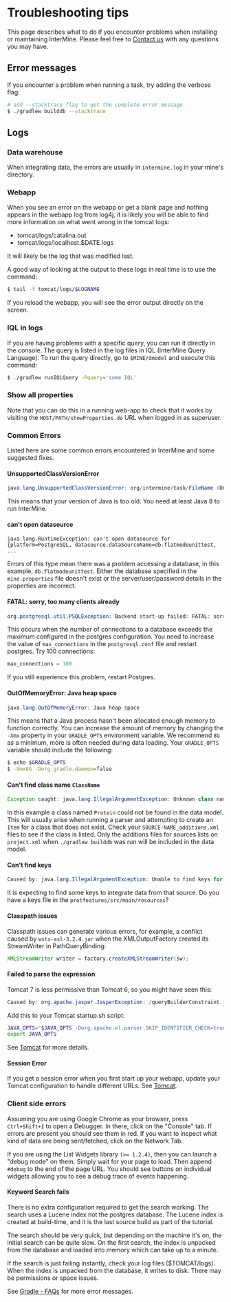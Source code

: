 # Troubleshooting tips

This page describes what to do if you encounter problems when installing or maintaining InterMine. Please feel free to [Contact us](../about/contact-us.md) with any questions you may have.

## Error messages

If you encounter a problem when running a task, try adding the verbose flag:

```bash
# add --stacktrace flag to get the complete error message
$ ./gradlew builddb --stacktrace
```

## Logs

### Data warehouse

When integrating data, the errors are usually in `intermine.log` in your mine's directory.

### Webapp

When you see an error on the webapp or get a blank page and nothing appears in the webapp log from log4j, it is likely you will be able to find more information on what went wrong in the tomcat logs:

* tomcat/logs/catalina.out
* tomcat/logs/localhost.$DATE.logs

It will likely be the log that was modified last.

A good way of looking at the output to these logs in real time is to use the command:

```bash
$ tail -f tomcat/logs/$LOGNAME
```

If you reload the webapp, you will see the error output directly on the screen.

### IQL in logs

If you are having problems with a specific query, you can run it directly in the console. The query is listed in the log files in IQL \(InterMine Query Language\). To run the query directly, go to `$MINE/dmodel` and execute this command:

```bash
$ ./gradlew runIQLQuery -Pquery='some IQL'
```

### Show all properties

Note that you can do this in a running web-app to check that it works by visiting the `HOST/PATH/showProperties.do` URL when logged in as superuser.

### Common Errors

Listed here are some common errors encountered in InterMine and some suggested fixes.

#### UnsupportedClassVersionError

```java
java.lang.UnsupportedClassVersionError: org/intermine/task/FileName (Unsupported major.minor version 49.0)
```

This means that your version of Java is too old. You need at least Java 8 to run InterMine.

#### can't open datasource

```text
java.lang.RuntimeException: can't open datasource for {platform=PostgreSQL, datasource.dataSourceName=db.flatmodeunittest, ...
```

Errors of this type mean there was a problem accessing a database, in this example, `db.flatmodeunittest`. Either the database specified in the `mine.properties` file doesn't exist or the server/user/password details in the properties are incorrect.

#### FATAL: sorry, too many clients already

```java
org.postgresql.util.PSQLException: Backend start-up failed: FATAL: sorry, too many clients already - for database: db.bio-fulldata-test
```

This occurs when the number of connections to a database exceeds the maximum configured in the postgres configuration. You need to increase the value of `max_connections` in the `postgresql.conf` file and restart postgres. Try 100 connections:

```java
max_connections = 100
```

If you still experience this problem, restart Postgres.

#### OutOfMemoryError: Java heap space

```java
java.lang.OutOfMemoryError: Java heap space
```

This means that a Java process hasn't been allocated enough memory to function correctly. You can increase the amount of memory by changing the `-Xmx` property in your `GRADLE_OPTS` environment variable. We recommend `8G` as a minimum, more is often needed during data loading. Your `GRADLE_OPTS` variable should include the following:

```bash
$ echo $GRADLE_OPTS
$ -Xmx8G -Dorg.gradle.daemon=false
```

#### Can't find class name `ClassName`

```java
Exception caught: java.lang.IllegalArgumentException: Unknown class name Protein in package org.intermine.model.bio
```

In this example a class named `Protein` could not be found in the data model. This will usually arise when running a parser and attempting to create an `Item` for a class that does not exist. Check your `SOURCE-NAME_additions.xml` files to see if the class is listed. Only the additions files for sources lists on `project.xml` when `./gradlew builddb` was run will be included in the data model.

#### Can't find keys

```java
Caused by: java.lang.IllegalArgumentException: Unable to find keys for source protfeatures_source in file protfeatures_source_keys.properties
```

It is expecting to find some keys to integrate data from that source. Do you have a keys file in the `protfeatures/src/main/resources`?

#### Classpath issues

Classpath issues can generate various errors, for example, a conflict caused by `wstx-asl-3.2.4.jar` when the XMLOutputFactory created its StreamWriter in PathQueryBinding:

```java
XMLStreamWriter writer = factory.createXMLStreamWriter(sw);
```

#### Failed to parse the expression

Tomcat 7 is less permissive than Tomcat 6, so you might have seen this:

```java
Caused by: org.apache.jasper.JasperException: /queryBuilderConstraint.jsp (line: 90, column: 14) "${dec.boolean}" contains invalid expression(s): javax.el.ELException: Failed to parse the expression [${dec.boolean}]
```

Add this to your Tomcat startup.sh script:

```bash
JAVA_OPTS="$JAVA_OPTS -Dorg.apache.el.parser.SKIP_IDENTIFIER_CHECK=true"
export JAVA_OPTS
```

See [Tomcat](../system-requirements/software/tomcat.md) for more details.

#### Session Error

If you get a session error when you first start up your webapp, update your Tomcat configuration to handle different URLs. See [Tomcat](../system-requirements/software/tomcat.md).

### Client side errors

Assuming you are using Google Chrome as your browser, press `Ctrl+Shift+I` to open a Debugger. In there, click on the "Console" tab. If errors are present you should see them in red. If you want to inspect what kind of data are being sent/fetched, click on the Network Tab.

If you are using the List Widgets library `(>= 1.2.4)`, then you can launch a "debug mode" on them. Simply wait for your page to load. Then append `#debug` to the end of the page URL. You should see buttons on individual widgets allowing you to see a debug trace of events happening.

#### Keyword Search fails

There is no extra configuration required to get the search working. The search uses a Lucene index not the postgres database. The Lucene index is created at build-time, and it is the last source build as part of the tutorial.

The search should be very quick, but depending on the machine it's on, the initial search can be quite slow. On the first search, the index is unpacked from the database and loaded into memory which can take up to a minute.

If the search is just failing instantly, check your log files \($TOMCAT/logs\). When the index is unpacked from the database, it writes to disk. There may be permissions or space issues.

See [Gradle - FAQs](../system-requirements/software/gradle/faqs.md) for more error messages.

